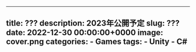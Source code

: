 
---
title: ???
description: 2023年公開予定
slug: ???
date: 2022-12-30 00:00:00+0000
image: cover.png
categories:
    - Games
tags:
    - Unity
    - C#
---

